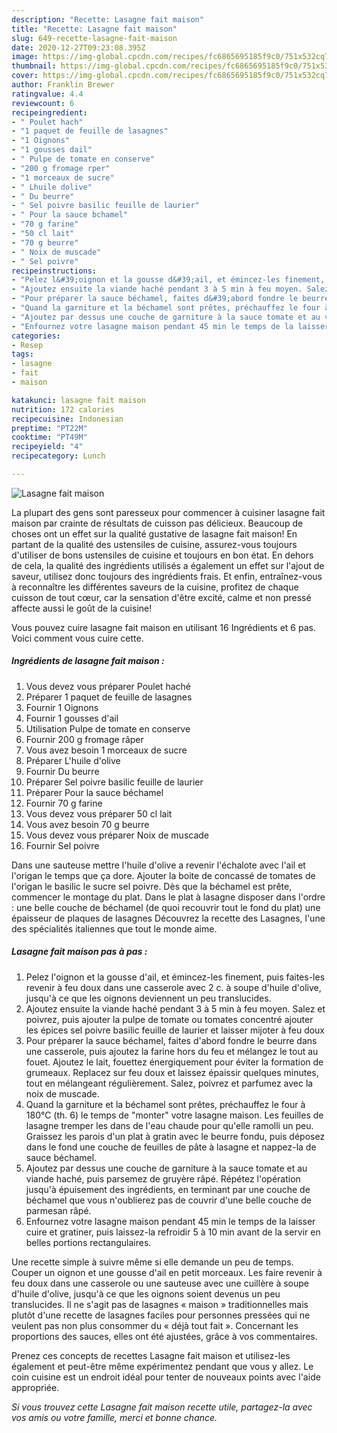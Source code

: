```yaml
---
description: "Recette: Lasagne fait maison"
title: "Recette: Lasagne fait maison"
slug: 649-recette-lasagne-fait-maison
date: 2020-12-27T09:23:08.395Z
image: https://img-global.cpcdn.com/recipes/fc6865695185f9c0/751x532cq70/lasagne-fait-maison-photo-principale-de-la-recette.jpg
thumbnail: https://img-global.cpcdn.com/recipes/fc6865695185f9c0/751x532cq70/lasagne-fait-maison-photo-principale-de-la-recette.jpg
cover: https://img-global.cpcdn.com/recipes/fc6865695185f9c0/751x532cq70/lasagne-fait-maison-photo-principale-de-la-recette.jpg
author: Franklin Brewer
ratingvalue: 4.4
reviewcount: 6
recipeingredient:
- " Poulet hach"
- "1 paquet de feuille de lasagnes"
- "1 Oignons"
- "1 gousses dail"
- " Pulpe de tomate en conserve"
- "200 g fromage rper"
- "1 morceaux de sucre"
- " Lhuile dolive"
- " Du beurre"
- " Sel poivre basilic feuille de laurier"
- " Pour la sauce bchamel"
- "70 g farine"
- "50 cl lait"
- "70 g beurre"
- " Noix de muscade"
- " Sel poivre"
recipeinstructions:
- "Pelez l&#39;oignon et la gousse d&#39;ail, et émincez-les finement, puis faites-les revenir à feu doux dans une casserole avec 2 c. à soupe d&#39;huile d&#39;olive, jusqu&#39;à ce que les oignons deviennent un peu translucides."
- "Ajoutez ensuite la viande haché pendant 3 à 5 min à feu moyen. Salez et poivrez, puis ajouter la pulpe de tomate ou tomates concentré ajouter les épices sel poivre basilic feuille de laurier et laisser mijoter à feu doux"
- "Pour préparer la sauce béchamel, faites d&#39;abord fondre le beurre dans une casserole, puis ajoutez la farine hors du feu et mélangez le tout au fouet. Ajoutez le lait, fouettez énergiquement pour éviter la formation de grumeaux. Replacez sur feu doux et laissez épaissir quelques minutes, tout en mélangeant régulièrement. Salez, poivrez et parfumez avec la noix de muscade."
- "Quand la garniture et la béchamel sont prêtes, préchauffez le four à 180°C (th. 6) le temps de &#34;monter&#34; votre lasagne maison. Les feuilles de lasagne tremper les dans de l&#39;eau chaude pour qu&#39;elle ramolli un peu. Graissez les parois d&#39;un plat à gratin avec le beurre fondu, puis déposez dans le fond une couche de feuilles de pâte à lasagne et nappez-la de sauce béchamel."
- "Ajoutez par dessus une couche de garniture à la sauce tomate et au viande haché, puis parsemez de gruyère râpé. Répétez l&#39;opération jusqu&#39;à épuisement des ingrédients, en terminant par une couche de béchamel que vous n&#39;oublierez pas de couvrir d&#39;une belle couche de parmesan râpé."
- "Enfournez votre lasagne maison pendant 45 min le temps de la laisser cuire et gratiner, puis laissez-la refroidir 5 à 10 min avant de la servir en belles portions rectangulaires."
categories:
- Resep
tags:
- lasagne
- fait
- maison

katakunci: lasagne fait maison 
nutrition: 172 calories
recipecuisine: Indonesian
preptime: "PT22M"
cooktime: "PT49M"
recipeyield: "4"
recipecategory: Lunch

---
```



![Lasagne fait maison](https://img-global.cpcdn.com/recipes/fc6865695185f9c0/751x532cq70/lasagne-fait-maison-photo-principale-de-la-recette.jpg)

La plupart des gens sont paresseux pour commencer à cuisiner lasagne fait maison par crainte de résultats de cuisson pas délicieux. Beaucoup de choses ont un effet sur la qualité gustative de lasagne fait maison! En partant de la qualité des ustensiles de cuisine, assurez-vous toujours d'utiliser de bons ustensiles de cuisine et toujours en bon état. En dehors de cela, la qualité des ingrédients utilisés a également un effet sur l'ajout de saveur, utilisez donc toujours des ingrédients frais. Et enfin, entraînez-vous à reconnaître les différentes saveurs de la cuisine, profitez de chaque cuisson de tout cœur, car la sensation d'être excité, calme et non pressé affecte aussi le goût de la cuisine!

<!--inarticleads1-->

Vous pouvez cuire lasagne fait maison en utilisant 16 Ingrédients et 6 pas. Voici comment vous cuire cette.

##### Ingrédients de lasagne fait maison :

1. Vous devez vous préparer  Poulet haché
1. Préparer 1 paquet de feuille de lasagnes
1. Fournir 1 Oignons
1. Fournir 1 gousses d&#39;ail
1. Utilisation  Pulpe de tomate en conserve
1. Fournir 200 g fromage râper
1. Vous avez besoin 1 morceaux de sucre
1. Préparer  L&#39;huile d&#39;olive
1. Fournir  Du beurre
1. Préparer  Sel poivre basilic feuille de laurier
1. Préparer  Pour la sauce béchamel
1. Fournir 70 g farine
1. Vous devez vous préparer 50 cl lait
1. Vous avez besoin 70 g beurre
1. Vous devez vous préparer  Noix de muscade
1. Fournir  Sel poivre


Dans une sauteuse mettre l&#39;huile d&#39;olive a revenir l&#39;échalote avec l&#39;ail et l&#39;origan le temps que ça dore. Ajouter la boite de concassé de tomates de l&#39;origan le basilic le sucre sel poivre. Dès que la béchamel est prête, commencer le montage du plat. Dans le plat à lasagne disposer dans l&#39;ordre : une belle couche de béchamel (de quoi recouvrir tout le fond du plat) une épaisseur de plaques de lasagnes Découvrez la recette des Lasagnes, l&#39;une des spécialités italiennes que tout le monde aime. 

<!--inarticleads2-->

##### Lasagne fait maison pas à pas :

1. Pelez l&#39;oignon et la gousse d&#39;ail, et émincez-les finement, puis faites-les revenir à feu doux dans une casserole avec 2 c. à soupe d&#39;huile d&#39;olive, jusqu&#39;à ce que les oignons deviennent un peu translucides.
1. Ajoutez ensuite la viande haché pendant 3 à 5 min à feu moyen. Salez et poivrez, puis ajouter la pulpe de tomate ou tomates concentré ajouter les épices sel poivre basilic feuille de laurier et laisser mijoter à feu doux
1. Pour préparer la sauce béchamel, faites d&#39;abord fondre le beurre dans une casserole, puis ajoutez la farine hors du feu et mélangez le tout au fouet. Ajoutez le lait, fouettez énergiquement pour éviter la formation de grumeaux. Replacez sur feu doux et laissez épaissir quelques minutes, tout en mélangeant régulièrement. Salez, poivrez et parfumez avec la noix de muscade.
1. Quand la garniture et la béchamel sont prêtes, préchauffez le four à 180°C (th. 6) le temps de &#34;monter&#34; votre lasagne maison. Les feuilles de lasagne tremper les dans de l&#39;eau chaude pour qu&#39;elle ramolli un peu. Graissez les parois d&#39;un plat à gratin avec le beurre fondu, puis déposez dans le fond une couche de feuilles de pâte à lasagne et nappez-la de sauce béchamel.
1. Ajoutez par dessus une couche de garniture à la sauce tomate et au viande haché, puis parsemez de gruyère râpé. Répétez l&#39;opération jusqu&#39;à épuisement des ingrédients, en terminant par une couche de béchamel que vous n&#39;oublierez pas de couvrir d&#39;une belle couche de parmesan râpé.
1. Enfournez votre lasagne maison pendant 45 min le temps de la laisser cuire et gratiner, puis laissez-la refroidir 5 à 10 min avant de la servir en belles portions rectangulaires.


Une recette simple à suivre même si elle demande un peu de temps. Couper un oignon et une gousse d&#39;ail en petit morceaux. Les faire revenir à feu doux dans une casserole ou une sauteuse avec une cuillère à soupe d&#39;huile d&#39;olive, jusqu&#39;à ce que les oignons soient devenus un peu translucides. Il ne s&#39;agit pas de lasagnes « maison » traditionnelles mais plutôt d&#39;une recette de lasagnes faciles pour personnes pressées qui ne veulent pas non plus consommer du « déjà tout fait ». Concernant les proportions des sauces, elles ont été ajustées, grâce à vos commentaires. 

<!--inarticleads1-->

<p>
Prenez ces concepts de recettes Lasagne fait maison et utilisez-les également et peut-être même expérimentez pendant que vous y allez. Le coin cuisine est un endroit idéal pour tenter de nouveaux points avec l'aide appropriée.
</p>

<p>
<i>Si vous trouvez cette Lasagne fait maison recette utile, partagez-la avec vos amis ou votre famille, merci et bonne chance.</i>
</p>
